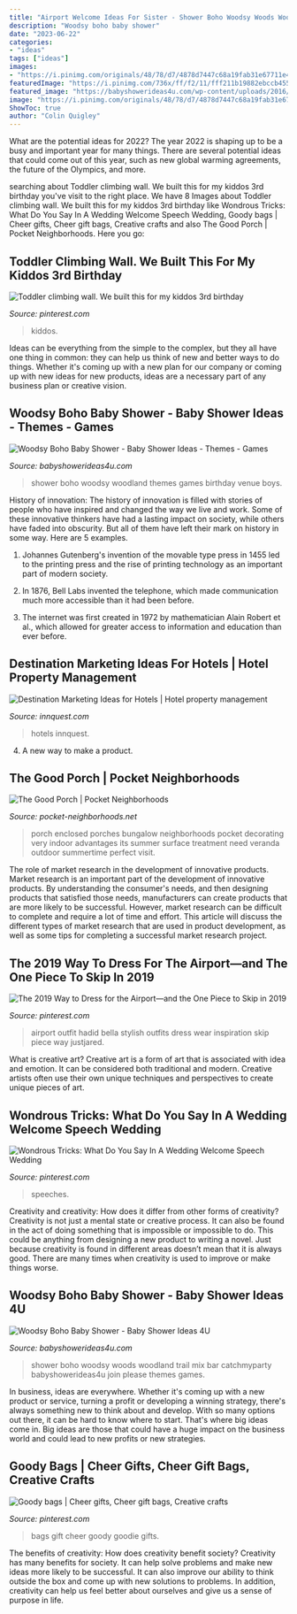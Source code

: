 ```yaml
---
title: "Airport Welcome Ideas For Sister - Shower Boho Woodsy Woods Woodland Trail Mix Bar Catchmyparty Babyshowerideas4u Join Please Themes Games"
description: "Woodsy boho baby shower"
date: "2023-06-22"
categories:
- "ideas"
tags: ["ideas"]
images:
- "https://i.pinimg.com/originals/48/78/d7/4878d7447c68a19fab31e67711e46aba.jpg"
featuredImage: "https://i.pinimg.com/736x/ff/f2/11/fff211b19882ebccb4556e1c3c61bd98.jpg"
featured_image: "https://babyshowerideas4u.com/wp-content/uploads/2016/03/please-join-us-in-the-woods1.jpg"
image: "https://i.pinimg.com/originals/48/78/d7/4878d7447c68a19fab31e67711e46aba.jpg"
ShowToc: true
author: "Colin Quigley"
---
```



What are the potential ideas for 2022?
The year 2022 is shaping up to be a busy and important year for many things. There are several potential ideas that could come out of this year, such as new global warming agreements, the future of the Olympics, and more.

	

		
searching about Toddler climbing wall. We built this for my kiddos 3rd birthday you've visit to the right place. We have 8 Images about Toddler climbing wall. We built this for my kiddos 3rd birthday like Wondrous Tricks: What Do You Say In A Wedding Welcome Speech Wedding, Goody bags | Cheer gifts, Cheer gift bags, Creative crafts and also The Good Porch | Pocket Neighborhoods. Here you go:
		
    
## Toddler Climbing Wall. We Built This For My Kiddos 3rd Birthday

<img loading=lazy src="https://i.pinimg.com/originals/48/78/d7/4878d7447c68a19fab31e67711e46aba.jpg" onerror="this.onerror=null;this.src='https://tse3.mm.bing.net/th?id=OIP.qUohvfRf90aJpplAtdVBgAHaJ4&amp;pid=15.1';" alt="Toddler climbing wall. We built this for my kiddos 3rd birthday">

_Source: pinterest.com_

>kiddos. 

	

Ideas can be everything from the simple to the complex, but they all have one thing in common: they can help us think of new and better ways to do things. Whether it's coming up with a new plan for our company or coming up with new ideas for new products, ideas are a necessary part of any business plan or creative vision.

    
## Woodsy Boho Baby Shower - Baby Shower Ideas - Themes - Games

<img loading=lazy src="http://www.babyshowerideas4u.com/wp-content/uploads/2016/03/boho-baby-shower-ideas.jpg" onerror="this.onerror=null;this.src='https://tse4.mm.bing.net/th?id=OIP.FkP53RySPXipjDViOfmW4gHaE8&amp;pid=15.1';" alt="Woodsy Boho Baby Shower - Baby Shower Ideas - Themes - Games">

_Source: babyshowerideas4u.com_

>shower boho woodsy woodland themes games birthday venue boys. 

	

History of innovation:
The history of innovation is filled with stories of people who have inspired and changed the way we live and work. Some of these innovative thinkers have had a lasting impact on society, while others have faded into obscurity. But all of them have left their mark on history in some way. Here are 5 examples.
1) Johannes Gutenberg's invention of the movable type press in 1455 led to the printing press and the rise of printing technology as an important part of modern society.

2) In 1876, Bell Labs invented the telephone, which made communication much more accessible than it had been before.

3) The internet was first created in 1972 by mathematician Alain Robert et al., which allowed for greater access to information and education than ever before.

    
## Destination Marketing Ideas For Hotels | Hotel Property Management

<img loading=lazy src="https://www.innquest.com/wp-content/uploads/2019/09/bigstock-187798399.jpg" onerror="this.onerror=null;this.src='https://tse2.mm.bing.net/th?id=OIP.9nksjWTA-qykbkGS-UaifQHaEc&amp;pid=15.1';" alt="Destination Marketing Ideas for Hotels | Hotel property management">

_Source: innquest.com_

>hotels innquest. 

	

4. A new way to make a product.

    
## The Good Porch | Pocket Neighborhoods

<img loading=lazy src="http://www.pocket-neighborhoods.net/blog/wp-content/uploads/2011/07/Bungalow-Porch.jpg" onerror="this.onerror=null;this.src='https://tse3.mm.bing.net/th?id=OIP.Yk2doe5dO2x10dfA3Hr2egHaGM&amp;pid=15.1';" alt="The Good Porch | Pocket Neighborhoods">

_Source: pocket-neighborhoods.net_

>porch enclosed porches bungalow neighborhoods pocket decorating very indoor advantages its summer surface treatment need veranda outdoor summertime perfect visit. 

	

The role of market research in the development of innovative products.
Market research is an important part of the development of innovative products. By understanding the consumer's needs, and then designing products that satisfied those needs, manufacturers can create products that are more likely to be successful. However, market research can be difficult to complete and require a lot of time and effort. This article will discuss the different types of market research that are used in product development, as well as some tips for completing a successful market research project.

    
## The 2019 Way To Dress For The Airport—and The One Piece To Skip In 2019

<img loading=lazy src="https://i.pinimg.com/736x/ff/f2/11/fff211b19882ebccb4556e1c3c61bd98.jpg" onerror="this.onerror=null;this.src='https://tse3.mm.bing.net/th?id=OIP.3vZszWyRHqIsgdXxyCMQpwHaM3&amp;pid=15.1';" alt="The 2019 Way to Dress for the Airport—and the One Piece to Skip in 2019">

_Source: pinterest.com_

>airport outfit hadid bella stylish outfits dress wear inspiration skip piece way justjared. 

	

What is creative art?
Creative art is a form of art that is associated with idea and emotion. It can be considered both traditional and modern. Creative artists often use their own unique techniques and perspectives to create unique pieces of art.

    
## Wondrous Tricks: What Do You Say In A Wedding Welcome Speech Wedding

<img loading=lazy src="https://i.pinimg.com/736x/bd/ec/14/bdec14d29174a364c37b178c8ff203e8.jpg" onerror="this.onerror=null;this.src='https://tse2.mm.bing.net/th?id=OIP.euyOTsRWUL3TCWsufzfU8AAAAA&amp;pid=15.1';" alt="Wondrous Tricks: What Do You Say In A Wedding Welcome Speech Wedding">

_Source: pinterest.com_

>speeches. 

	

Creativity and creativity: How does it differ from other forms of creativity?
Creativity is not just a mental state or creative process. It can also be found in the act of doing something that is impossible or impossible to do. This could be anything from designing a new product to writing a novel. Just because creativity is found in different areas doesn’t mean that it is always good. There are many times when creativity is used to improve or make things worse.

    
## Woodsy Boho Baby Shower - Baby Shower Ideas 4U

<img loading=lazy src="https://babyshowerideas4u.com/wp-content/uploads/2016/03/please-join-us-in-the-woods1.jpg" onerror="this.onerror=null;this.src='https://tse1.mm.bing.net/th?id=OIP.vlYYRHEeEIsjbfxFXJGa5QHaE8&amp;pid=15.1';" alt="Woodsy Boho Baby Shower - Baby Shower Ideas 4U">

_Source: babyshowerideas4u.com_

>shower boho woodsy woods woodland trail mix bar catchmyparty babyshowerideas4u join please themes games. 

	

In business, ideas are everywhere. Whether it's coming up with a new product or service, turning a profit or developing a winning strategy, there's always something new to think about and develop. With so many options out there, it can be hard to know where to start. That's where big ideas come in. Big ideas are those that could have a huge impact on the business world and could lead to new profits or new strategies.

    
## Goody Bags | Cheer Gifts, Cheer Gift Bags, Creative Crafts

<img loading=lazy src="https://i.pinimg.com/originals/2b/41/2d/2b412d67c797a2b5c306eff349044b24.jpg" onerror="this.onerror=null;this.src='https://tse1.mm.bing.net/th?id=OIP.-dwPJqx5VpHTRL0bBnWMwQHaJ6&amp;pid=15.1';" alt="Goody bags | Cheer gifts, Cheer gift bags, Creative crafts">

_Source: pinterest.com_

>bags gift cheer goody goodie gifts. 

	

The benefits of creativity: How does creativity benefit society?
Creativity has many benefits for society. It can help solve problems and make new ideas more likely to be successful. It can also improve our ability to think outside the box and come up with new solutions to problems. In addition, creativity can help us feel better about ourselves and give us a sense of purpose in life.

